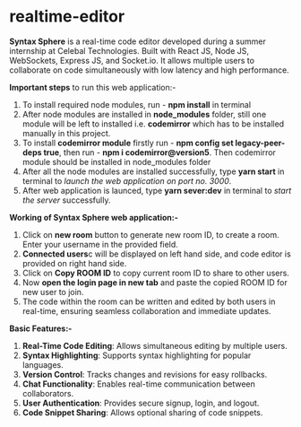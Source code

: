 # realtime-editor

**Syntax Sphere** is a real-time code editor developed during a summer internship at Celebal Technologies. Built with React JS, Node JS, WebSockets, Express JS, and Socket.io.
It allows multiple users to collaborate on code simultaneously with low latency and high performance.

**Important steps** to run this web application:-                         
1. To install required node modules, run - **npm install** in terminal
2. After node modules are installed in **node_modules** folder, still one module will be left to installed i.e. **codemirror** which has to be installed manually in this project.  
3. To install **codemirror module** firstly run - **npm config set legacy-peer-deps true**, then run - **npm i codemirror@version5**. Then codemirror module should be installed in node_modules folder
5.  After all the node modules are installed successfully, type **yarn start** in terminal to *launch the web application on port no. 3000*.
6. After web application is launced, type **yarn sever:dev** in terminal to *start the server* successfully.

 

**Working of Syntax Sphere web application:-**  
1. Click on **new room** button to generate new room ID, to create a room. Enter your username in the provided field.
2. **Connected users**c will be displayed on left hand side, and code editor is provided on right hand side. 
3. Click on **Copy ROOM ID** to copy current room ID to share to other users.
4. Now **open the login page in new tab** and paste the copied ROOM ID for new user to join. 
5. The code within the room can be written and edited by both users in real-time, ensuring seamless collaboration and immediate updates.   
      

  

**Basic Features:-**
1. **Real-Time Code Editing**: Allows simultaneous editing by multiple users.
2. **Syntax Highlighting**: Supports syntax highlighting for popular languages.
3. **Version Control**: Tracks changes and revisions for easy rollbacks.
4. **Chat Functionality**: Enables real-time communication between collaborators.
5. **User Authentication**: Provides secure signup, login, and logout.
6. **Code Snippet Sharing**: Allows optional sharing of code snippets. 
